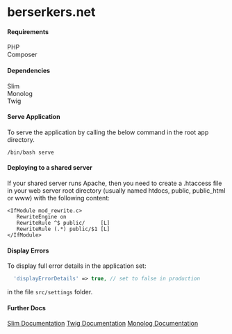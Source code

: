 # berserkers.net

#### Requirements
PHP  
Composer  

#### Dependencies
Slim  
Monolog  
Twig  


#### Serve Application
To serve the application by calling the below command in the root app directory.
```Shell
/bin/bash serve
```

#### Deploying to a shared server
If your shared server runs Apache, then you need to create a .htaccess file in your web server root directory (usually named htdocs, public, public_html or www) with the following content:
```htaccess
<IfModule mod_rewrite.c>
   RewriteEngine on
   RewriteRule ^$ public/     [L]
   RewriteRule (.*) public/$1 [L]
</IfModule>
```

#### Display Errors
To display full error details in the application set:
```PHP
  'displayErrorDetails' => true, // set to false in production
```
in the file ```src/settings``` folder.

#### Further Docs
[Slim Documentation](https://www.slimframework.com/docs/v3/tutorial/first-app.html)
[Twig Documentation](https://twig.symfony.com/doc/2.x/)
[Monolog Documentation](https://github.com/Seldaek/monolog/blob/master/doc/01-usage.md)